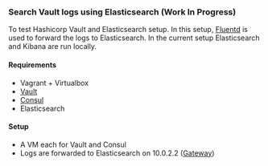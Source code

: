 ### Search Vault logs using Elasticsearch (Work In Progress)
To test Hashicorp Vault and Elasticsearch setup. In this setup, [Fluentd](https://docs.fluentd.org/) is used to forward the logs to Elasticsearch. In the current setup Elasticsearch and Kibana are run locally.

#### Requirements
- Vagrant + Virtualbox
- [Vault](https://www.vaultproject.io/downloads)
- [Consul](https://www.consul.io/downloads)
- Elasticsearch 

#### Setup
- A VM each for Vault and Consul
- Logs are forwarded to Elasticsearch on 10.0.2.2 ([Gateway](https://stackoverflow.com/questions/19933550/how-to-connect-with-host-postgresql-from-vagrant-virtualbox-machine))